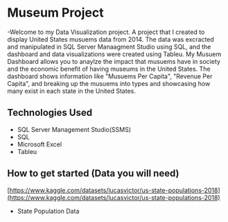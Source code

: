# Museum Project
-Welcome to my Data Visualization project. A project that I created to display United States musuems data from 2014.
The data was excracted and manipulated in SQL Server Manaagment Studio using SQL, and the dashboard and data visualizations 
were created using Tableu. My Musuem Dashboard allows you to anaylze the impact that musuems have in society and the
economic benefit of having museums in the United States. The dashboard shows information like "Musuems Per Capita", "Revenue Per Capita",
and breaking up the musuems into types and showcasing how many exist in each state in the United States.
## Technologies Used
- SQL Server Management Studio(SSMS)
- SQL
- Microsoft Excel
- Tableu
## How to get started (Data you will need)
[https://www.kaggle.com/datasets/lucasvictor/us-state-populations-2018](https://www.kaggle.com/datasets/lucasvictor/us-state-populations-2018)
- State Population Data
